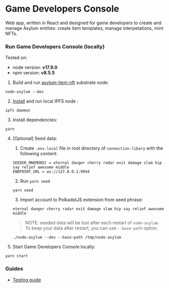 # Game Developers Console

Web app, written in React and designed for game developers to create and manage Asylum entities: create item templates, manage interpetations, mint NFTs.

### Run Game Developers Console (locally)

Tested on: 
- node version: **v17.9.0**
- npm version: **v8.5.5**



1. Build and run [asylum-item-nft](https://gitlab.com/asylum-space/asylum-item-nft) substrate node:
```
node-asylum --dev
```

2. [Install](https://docs.ipfs.io/install/command-line/#official-distributions) and run local IPFS node :
```
ipfs daemon
```

3. Install dependencies:
```
yarn
```

4. [Optional] Seed data:
    1. Create `.env.local` file in root directory of `connection-libary` with the following content:
    ```
    SEEDER_MNEMONIC = eternal danger cherry radar exit damage slam hip say relief awesome middle
    ENDPOINT_URL = ws://127.0.0.1:9944
    ```
   2. Run `yarn seed`
    ```
    yarn seed
    ```
   3. Import account to PolkadotJS extension from seed phrase:
    ``` 
    eternal danger cherry radar exit damage slam hip say relief awesome middle
    ```
   > NOTE: seeded data will be lost after each restart of `node-asylum`. To keep your data after restart, you can use `--base-path` option.
   ```
   ./node-asylum --dev --base-path /tmp/node-asylum
   ```
   
5. Start Game Developers Console locally:
``` 
yarn start
```

### Guides

- [Testing guide](docs/testing-guide.md)
